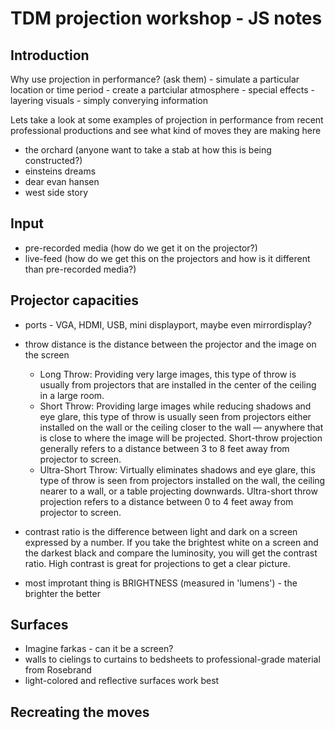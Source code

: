 # TDM projection workshop - JS notes

## Introduction

Why use projection in performance? (ask them)
    - simulate a particular location or time period
    - create a partciular atmosphere
    - special effects
    - layering visuals
    - simply converying information 
    
    
Lets take a look at some examples of projection in performance from recent professional productions and see what kind of moves they are making here

- the orchard (anyone want to take a stab at how this is being constructed?)
- einsteins dreams 
- dear evan hansen
- west side story


## Input

* pre-recorded media (how do we get it on the projector?)
* live-feed (how do we get this on the projectors and how is it different than pre-recorded media?)


## Projector capacities
* ports - VGA, HDMI, USB, mini displayport, maybe even mirrordisplay?
* throw distance is the distance between the projector and the image on the screen
    * Long Throw: Providing very large images, this type of throw is usually from projectors that are installed in the center of the ceiling in a large room.
    * Short Throw: Providing large images while reducing shadows and eye glare, this type of throw is usually seen from projectors either installed on the wall or the ceiling closer to the wall — anywhere that is close to where the image will be projected. Short-throw projection generally refers to a distance between 3 to 8 feet away from projector to screen.
    * Ultra-Short Throw: Virtually eliminates shadows and eye glare, this type of throw is seen from projectors installed on the wall, the ceiling nearer to a wall, or a table projecting downwards. Ultra-short throw projection refers to a distance between 0 to 4 feet away from projector to screen.

* contrast ratio is the difference between light and dark on a screen expressed by a number. If you take the brightest white on a screen and the darkest black and compare the luminosity, you will get the contrast ratio. High contrast is great for projections to get a clear picture. 

* most improtant thing is BRIGHTNESS (measured in 'lumens') - the brighter the better

## Surfaces

* Imagine farkas - can it be a screen?
* walls to cielings to curtains to bedsheets to professional-grade material from Rosebrand
* light-colored and reflective surfaces work best 


## Recreating the moves
